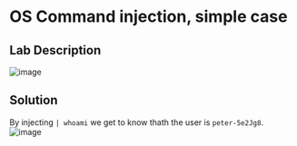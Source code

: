 # OS Command injection, simple case

## Lab Description
![image](https://github.com/KVNuhman/Web-Security-Lab/assets/46161259/fcf8ca0d-b6ce-4837-9683-fbbd1a4d3dfd)

## Solution

By injecting `| whoami` we get to know thath the user is `peter-5e2Jg8`.
![image](https://github.com/KVNuhman/Web-Security-Lab/assets/46161259/197692c6-ad86-45e3-a139-f4e8352ecf5c)
